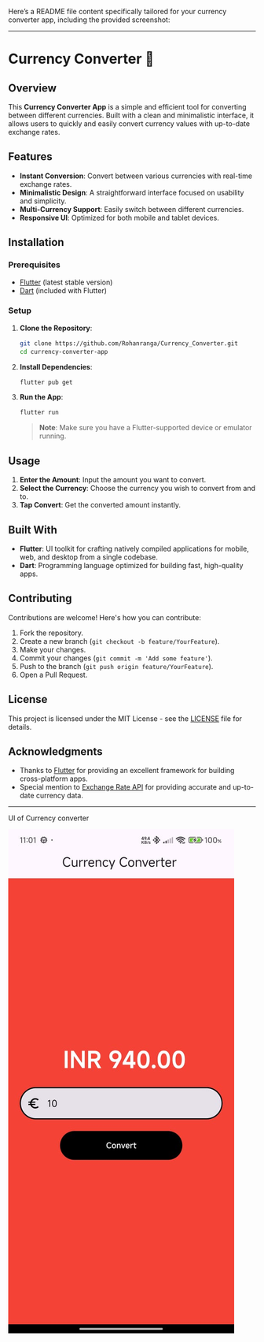 Here’s a README file content specifically tailored for your currency converter app, including the provided screenshot:

---

# Currency Converter 💱

## Overview

This **Currency Converter App** is a simple and efficient tool for converting between different currencies. Built with a clean and minimalistic interface, it allows users to quickly and easily convert currency values with up-to-date exchange rates.


## Features

- **Instant Conversion**: Convert between various currencies with real-time exchange rates.
- **Minimalistic Design**: A straightforward interface focused on usability and simplicity.
- **Multi-Currency Support**: Easily switch between different currencies.
- **Responsive UI**: Optimized for both mobile and tablet devices.

## Installation

### Prerequisites

- [Flutter](https://flutter.dev/docs/get-started/install) (latest stable version)
- [Dart](https://dart.dev/get-dart) (included with Flutter)

### Setup

1. **Clone the Repository**:

   ```bash
   git clone https://github.com/Rohanranga/Currency_Converter.git
   cd currency-converter-app
   ```

2. **Install Dependencies**:

   ```bash
   flutter pub get
   ```

3. **Run the App**:

   ```bash
   flutter run
   ```

   > **Note**: Make sure you have a Flutter-supported device or emulator running.

## Usage

1. **Enter the Amount**: Input the amount you want to convert.
2. **Select the Currency**: Choose the currency you wish to convert from and to.
3. **Tap Convert**: Get the converted amount instantly.

## Built With

- **Flutter**: UI toolkit for crafting natively compiled applications for mobile, web, and desktop from a single codebase.
- **Dart**: Programming language optimized for building fast, high-quality apps.

## Contributing

Contributions are welcome! Here's how you can contribute:

1. Fork the repository.
2. Create a new branch (`git checkout -b feature/YourFeature`).
3. Make your changes.
4. Commit your changes (`git commit -m 'Add some feature'`).
5. Push to the branch (`git push origin feature/YourFeature`).
6. Open a Pull Request.

## License

This project is licensed under the MIT License - see the [LICENSE](LICENSE) file for details.

## Acknowledgments

- Thanks to [Flutter](https://flutter.dev/) for providing an excellent framework for building cross-platform apps.
- Special mention to [Exchange Rate API](your-api-link) for providing accurate and up-to-date currency data.

---

UI of Currency converter 

![Currency Converter Screenshot](https://github.com/Rohanranga/Currency_Converter/blob/master/currencyconverter.jpg)
